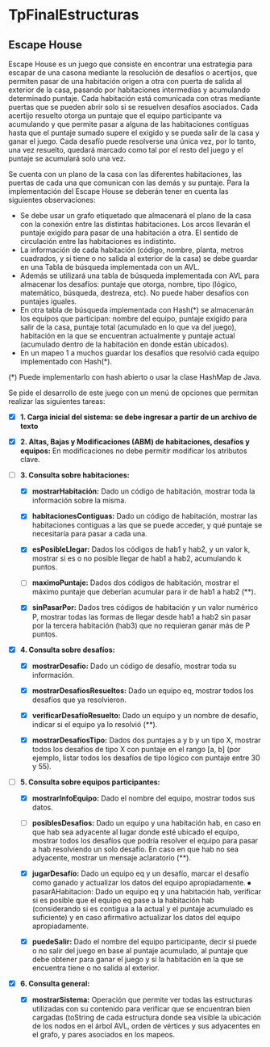 # TpFinalEstructuras

## Escape House

Escape House es un juego que consiste en encontrar una estrategia para escapar de una casona mediante la resolución de
desafíos o acertijos, que permiten pasar de una habitación origen a otra con puerta de salida al exterior de la casa,
pasando por habitaciones intermedias y acumulando determinado puntaje. Cada habitación está comunicada con otras
mediante puertas que se pueden abrir solo si se resuelven desafíos asociados. Cada acertijo resuelto otorga un puntaje
que el equipo participante va acumulando y que permite pasar a alguna de las habitaciones contiguas hasta que el puntaje
sumado supere el exigido y se pueda salir de la casa y ganar el juego. Cada desafío puede resolverse una única vez, por
lo tanto, una vez resuelto, quedará marcado como tal por el resto del juego y el puntaje se acumulará solo una vez.

Se cuenta con un plano de la casa con las diferentes habitaciones, las puertas de cada una que comunican con las demás y
su puntaje. Para la implementación del Escape House se deberán tener en cuenta las siguientes observaciones:

* Se debe usar un grafo etiquetado que almacenará el plano de la casa con la conexión entre las distintas habitaciones.
  Los arcos llevarán el puntaje exigido para pasar de una habitación a otra. El sentido de circulación entre las
  habitaciones
  es indistinto.
* La información de cada habitación (código, nombre, planta, metros cuadrados, y si tiene o no salida al exterior de la
  casa) se debe guardar en una Tabla de búsqueda implementada con un AVL.
* Además se utilizará una tabla de búsqueda implementada con AVL para almacenar los desafíos: puntaje que otorga,
  nombre,
  tipo (lógico, matemático, búsqueda, destreza, etc). No puede haber desafíos con puntajes iguales.
* En otra tabla de búsqueda implementada con Hash(*) se almacenarán los equipos que participan: nombre del equipo,
  puntaje
  exigido para salir de la casa, puntaje total (acumulado en lo que va del juego), habitación en la que se encuentran
  actualmente y puntaje actual (acumulado dentro de la habitación en donde están ubicados).
* En un mapeo 1 a muchos guardar los desafíos que resolvió cada equipo implementado con Hash(\*).

(*) Puede implementarlo con hash abierto o usar la clase HashMap de Java.

Se pide el desarrollo de este juego con un menú de opciones que permitan realizar las siguientes tareas:

- [x] **1. Carga inicial del sistema: se debe ingresar a partir de un archivo de texto**


- [x] **2. Altas, Bajas y Modificaciones (ABM) de habitaciones, desafíos y equipos:**
  En modificaciones no debe permitir modificar los atributos clave.


- [ ] **3. Consulta sobre habitaciones:**
    - [x]	**mostrarHabitación:** Dado un código de habitación, mostrar toda la información sobre la misma.
    - [x] **habitacionesContiguas:** Dado un código de habitación, mostrar las habitaciones contiguas a las que se puede
      acceder, y qué puntaje se necesitaría para pasar a cada una.
    - [x] **esPosibleLlegar:** Dados los códigos de hab1 y hab2, y un valor k, mostrar si es o no posible llegar de hab1
      a hab2, acumulando k puntos.
    - [ ] **maximoPuntaje:** Dados dos códigos de habitación, mostrar el máximo puntaje que deberían acumular para ir de
      hab1 a hab2 (**).
    - [x] **sinPasarPor:** Dados tres códigos de habitación y un valor numérico P, mostrar todas las formas de llegar
      desde hab1 a hab2 sin pasar por la tercera habitación (hab3) que no requieran ganar más de P puntos.


- [x] **4. Consulta sobre desafíos:**
    - [x] **mostrarDesafío:** Dado un código de desafío, mostrar toda su información.
    - [x] **mostrarDesafíosResueltos:** Dado un equipo eq, mostrar todos los desafíos que ya resolvieron.
    - [x] **verificarDesafíoResuelto:** Dado un equipo y un nombre de desafío, indicar si el equipo ya lo resolvió (**).
    - [x] **mostrarDesafíosTipo:** Dados dos puntajes a y b y un tipo X, mostrar todos los desafíos de tipo X con
      puntaje en el rango [a, b] (por ejemplo, listar todos los desafíos de tipo lógico con puntaje entre 30 y 55).


- [ ] **5. Consulta sobre equipos participantes:**
    - [x] **mostrarInfoEquipo:** Dado el nombre del equipo, mostrar todos sus datos.
    - [ ] **posiblesDesafios:** Dado un equipo y una habitación hab, en caso en que hab sea adyacente al lugar donde
      esté ubicado el equipo, mostrar todos los desafíos que podría resolver el equipo para pasar a hab resolviendo un
      solo desafío. En caso en que hab no sea adyacente, mostrar un mensaje aclaratorio (**).
    - [x] **jugarDesafío:** Dado un equipo eq y un desafío, marcar el desafío como ganado y actualizar los datos del
      equipo apropiadamente. ⦁ pasarAHabitacion: Dado un equipo eq y una habitación hab, verificar si es posible que el
      equipo eq pase a la habitación hab (considerando si es contigua a la actual y el puntaje acumulado es suficiente)
      y en caso afirmativo actualizar los datos del equipo apropiadamente.
    - [x] **puedeSalir:** Dado el nombre del equipo participante, decir si puede o no salir del juego en base al puntaje
      acumulado, al puntaje que debe obtener para ganar el juego y si la habitación en la que se encuentra tiene o no
      salida al exterior.


- [x] **6. Consulta general:**
    - [x] **mostrarSistema:** Operación que permite ver todas las estructuras utilizadas con su contenido para verificar
      que se encuentran bien cargadas (toString de cada estructura donde sea visible la ubicación de los nodos en el
      árbol AVL, orden de vértices y sus adyacentes en el grafo, y pares asociados en los mapeos.